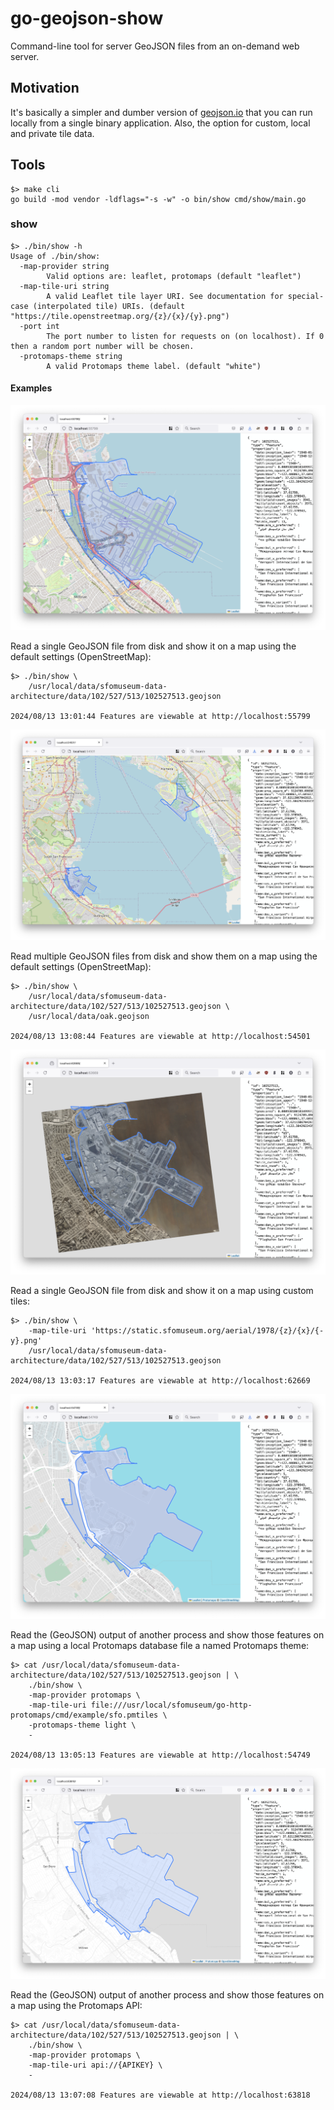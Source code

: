# go-geojson-show

Command-line tool for server GeoJSON files from an on-demand web server.

## Motivation

It's basically a simpler and dumber version of [geojson.io](https://geojson.io/) that you can run locally from a single binary application. Also, the option for custom, local and private tile data.

## Tools

```
$> make cli
go build -mod vendor -ldflags="-s -w" -o bin/show cmd/show/main.go
```

### show

```
$> ./bin/show -h
Usage of ./bin/show:
  -map-provider string
    	Valid options are: leaflet, protomaps (default "leaflet")
  -map-tile-uri string
    	A valid Leaflet tile layer URI. See documentation for special-case (interpolated tile) URIs. (default "https://tile.openstreetmap.org/{z}/{x}/{y}.png")
  -port int
    	The port number to listen for requests on (on localhost). If 0 then a random port number will be chosen.
  -protomaps-theme string
    	A valid Protomaps theme label. (default "white")
```

#### Examples

![](docs/images/go-geojson-show-simple.png)

Read a single GeoJSON file from disk and show it on a map using the default settings (OpenStreetMap):

```
$> ./bin/show \
	/usr/local/data/sfomuseum-data-architecture/data/102/527/513/102527513.geojson
	
2024/08/13 13:01:44 Features are viewable at http://localhost:55799
```

![](docs/images/go-geojson-show-multi.png)

Read multiple GeoJSON files from disk and show them on a map using the default settings (OpenStreetMap):

```
$> ./bin/show \
	/usr/local/data/sfomuseum-data-architecture/data/102/527/513/102527513.geojson \
	/usr/local/data/oak.geojson
	
2024/08/13 13:08:44 Features are viewable at http://localhost:54501
```

![](docs/images/go-geojson-show-custom.png)

Read a single GeoJSON file from	disk and show it on a map using custom tiles:

```
$> ./bin/show \
	-map-tile-uri 'https://static.sfomuseum.org/aerial/1978/{z}/{x}/{-y}.png'
	/usr/local/data/sfomuseum-data-architecture/data/102/527/513/102527513.geojson
	
2024/08/13 13:03:17 Features are viewable at http://localhost:62669
```

![](docs/images/go-geojson-show-protomaps-local.png)

Read the (GeoJSON) output of another process and show those features on a map using a local Protomaps database file a named Protomaps theme:

```
$> cat /usr/local/data/sfomuseum-data-architecture/data/102/527/513/102527513.geojson | \
	./bin/show \
	-map-provider protomaps \
	-map-tile-uri file:///usr/local/sfomuseum/go-http-protomaps/cmd/example/sfo.pmtiles \
	-protomaps-theme light \
	-
	
2024/08/13 13:05:13 Features are viewable at http://localhost:54749
```

![](docs/images/go-geojson-show-protomaps-api.png)

Read the (GeoJSON) output of another process and show those features on a map using the Protomaps API:

```
$> cat /usr/local/data/sfomuseum-data-architecture/data/102/527/513/102527513.geojson | \
	./bin/show \
	-map-provider protomaps \
	-map-tile-uri api://{APIKEY} \
	-
	
2024/08/13 13:07:08 Features are viewable at http://localhost:63818
```